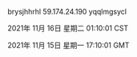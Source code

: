 brysjhhrhl 59.174.24.190 yqqlmgsycl

2021年 11月 16日 星期二 01:10:01 CST

2021年 11月 15日 星期一 17:10:01 GMT
